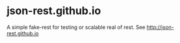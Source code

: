 # json-rest.github.io
A simple fake-rest for testing or scalable real of rest.
See http://json-rest.github.io
